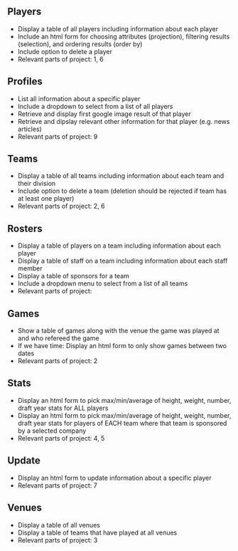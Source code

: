 ## Players
- Display a table of all players including information about each player
- Include an html form for choosing attributes (projection), filtering results (selection), and ordering results (order by)
- Include option to delete a player
- Relevant parts of project: 1, 6

## Profiles
- List all information about a specific player
- Include a dropdown to select from a list of all players
- Retrieve and display first google image result of that player
- Retrieve and dipslay relevant other information for that player (e.g. news articles)
- Relevant parts of project: 9

## Teams
- Display a table of all teams including information about each team and their division
- Include option to delete a team (deletion should be rejected if team has at least one player)
- Relevant parts of project: 2, 6

## Rosters
- Display a table of players on a team including information about each player
- Display a table of staff on a team including information about each staff member
- Display a table of sponsors for a team
- Include a dropdown menu to select from a list of all teams
- Relevant parts of project: 

## Games
- Show a table of games along with the venue the game was played at and who refereed the game
- If we have time: Display an html form to only show games between two dates
- Relevant parts of project: 2

## Stats
- Display an html form to pick max/min/average of height, weight, number, draft year stats for ALL players
- Display an html form to pick max/min/average of height, weight, number, draft year stats for players of EACH team where that team is sponsored by a selected company
- Relevant parts of project: 4, 5

## Update
- Display an html form to update information about a specific player
- Relevant parts of project: 7

## Venues
- Display a table of all venues
- Display a table of teams that have played at all venues
- Relevant parts of project: 3
